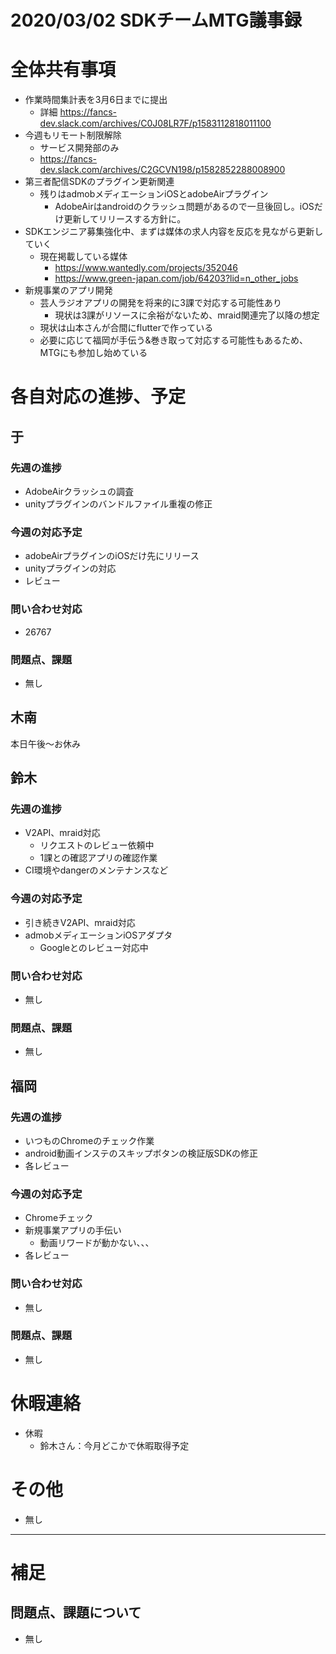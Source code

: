 # 2020/03/02 SDKチームMTG議事録

# 全体共有事項
- 作業時間集計表を3月6日までに提出
  - 詳細 https://fancs-dev.slack.com/archives/C0J08LR7F/p1583112818011100
- 今週もリモート制限解除
  - サービス開発部のみ
  - https://fancs-dev.slack.com/archives/C2GCVN198/p1582852288008900
- 第三者配信SDKのプラグイン更新関連
  - 残りはadmobメディエーションiOSとadobeAirプラグイン
    - AdobeAirはandroidのクラッシュ問題があるので一旦後回し。iOSだけ更新してリリースする方針に。
- SDKエンジニア募集強化中、まずは媒体の求人内容を反応を見ながら更新していく
  - 現在掲載している媒体
    - https://www.wantedly.com/projects/352046
    - https://www.green-japan.com/job/64203?lid=n_other_jobs
- 新規事業のアプリ開発
  - 芸人ラジオアプリの開発を将来的に3課で対応する可能性あり
    - 現状は3課がリソースに余裕がないため、mraid関連完了以降の想定
  - 現状は山本さんが合間にflutterで作っている
  - 必要に応じて福岡が手伝う&巻き取って対応する可能性もあるため、MTGにも参加し始めている

# 各自対応の進捗、予定
## 于
### 先週の進捗
- AdobeAirクラッシュの調査
- unityプラグインのバンドルファイル重複の修正

### 今週の対応予定
- adobeAirプラグインのiOSだけ先にリリース
- unityプラグインの対応
- レビュー

### 問い合わせ対応
- 26767

### 問題点、課題
- 無し

## 木南
本日午後〜お休み

## 鈴木
### 先週の進捗
- V2API、mraid対応
  - リクエストのレビュー依頼中
  - 1課との確認アプリの確認作業
- CI環境やdangerのメンテナンスなど

### 今週の対応予定
- 引き続きV2API、mraid対応
- admobメディエーションiOSアダプタ
  - Googleとのレビュー対応中

### 問い合わせ対応
- 無し

### 問題点、課題
- 無し

## 福岡
### 先週の進捗
- いつものChromeのチェック作業
- android動画インステのスキップボタンの検証版SDKの修正
- 各レビュー

### 今週の対応予定
- Chromeチェック
- 新規事業アプリの手伝い
  - 動画リワードが動かない、、、
- 各レビュー


### 問い合わせ対応
- 無し

### 問題点、課題
- 無し

# 休暇連絡
- 休暇
  - 鈴木さん：今月どこかで休暇取得予定

# その他
- 無し

----

# 補足
## 問題点、課題について
- 無し
